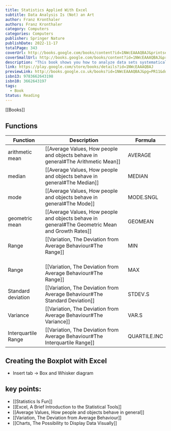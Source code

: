 ```yaml
---
title: Statistics Applied With Excel
subtitle: Data Analysis Is (Not) an Art
author: Franz Kronthaler
authors: Franz Kronthaler
category: Computers
categories: Computers
publisher: Springer Nature
publishDate: 2022-11-17
totalPage: 343
coverUrl: http://books.google.com/books/content?id=1NWcEAAAQBAJ&printsec=frontcover&img=1&zoom=1&edge=curl&source=gbs_api
coverSmallUrl: http://books.google.com/books/content?id=1NWcEAAAQBAJ&printsec=frontcover&img=1&zoom=5&edge=curl&source=gbs_api
description: "This book shows you how to analyze data sets systematically and to use Excel 2019 to extract information from data almost effortlessly. Both are (not) an art! The statistical methods are presented and discussed using a single data set. This makes it clear how the methods build on each other and gradually more and more information can be extracted from the data. The Excel functions used are explained in detail - the procedure can be easily transferred to other data sets. Various didactic elements facilitate orientation and working with the book: At the checkpoints, the most important aspects from each chapter are briefly summarized. In the freak knowledge section, more advanced aspects are addressed to whet the appetite for more. All examples are calculated with hand and Excel. Numerous applications and solutions as well as further data sets are available on the author's internet platform. This book is a translation of the original German 2nd edition Statistik angewandt mit Excel by Franz Kronthaler, published by Springer-Verlag GmbH Germany, part of Springer Nature in 2021. The translation was done with the help of artificial intelligence (machine translation by the service DeepL.com). A subsequent human revision was done primarily in terms of content, so that the book will read stylistically differently from a conventional translation. Springer Nature works continuously to further the development of tools for the production of books and on the related technologies to support the authors."
link: https://play.google.com/store/books/details?id=1NWcEAAAQBAJ
previewLink: http://books.google.co.uk/books?id=1NWcEAAAQBAJ&pg=PR11&dq=statistics+applied+with+excel&hl=&as_pt=BOOKS&cd=1&source=gbs_api
isbn13: 9783662643198
isbn10: 3662643197
tags:
  - Book
Status: Reading
---
```

[[Books]]
## Functions
| Function            | Description                                                                                      | Formula      |
| ------------------- | ------------------------------------------------------------------------------------------------ | ------------ |
| arithmetic mean     | [[Average Values, How people and objects behave in general#The Arithmetic Mean]]                 | AVERAGE      |
| median              | [[Average Values, How people and objects behave in general#The Median]]                          | MEDIAN       |
| mode                | [[Average Values, How people and objects behave in general#The Mode]]                            | MODE.SNGL    |
| geometric mean      | [[Average Values, How people and objects behave in general#The Geometric Mean and Growth Rates]] | GEOMEAN      |
| Range               | [[Variation, The Deviation from Average Behaviour#The Range]]                                    | MIN          |
| Range               | <br>[[Variation, The Deviation from Average Behaviour#The Range]]                                | MAX          |
| Standard deviation  | [[Variation, The Deviation from Average Behaviour#The Standard Deviation]]                       | STDEV.S      |
| Variance            | [[Variation, The Deviation from Average Behaviour#The Variance]]                                 | VAR.S        |
| Interquartile Range | [[Variation, The Deviation from Average Behaviour#The Interquartile Range]]                      | QUARTILE.INC |
## Creating the Boxplot with Excel
- Insert tab $\rightarrow$ Box and Whisker diagram
## key points:
- [[Statistics Is Fun]]
- [[Excel, A Brief Introduction to the Statistical Tools]]
- [[Average Values, How people and objects behave in general]]
- [[Variation, The Deviation from Average Behaviour]]
- [[Charts, The Possibility to Display Data Visually]]